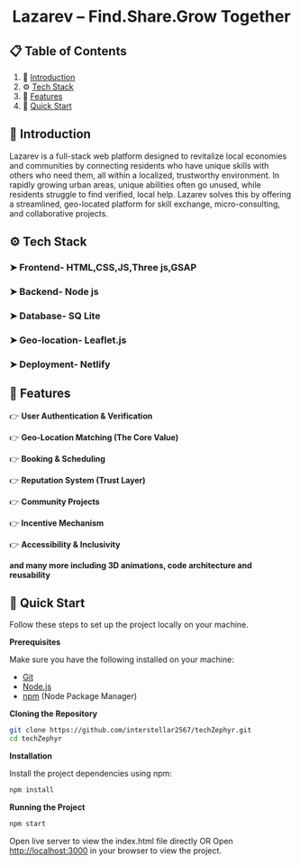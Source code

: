  <h1 align="center"> Lazarev – Find.Share.Grow Together </h1>



## 📋 <a name="table">Table of Contents</a>

1. 🤖 [Introduction](#introduction)
2. ⚙️ [Tech Stack](#tech-stack)
3. 🔋 [Features](#features)
4. 🤸 [Quick Start](#quick-start)


## <a name="introduction">🤖 Introduction</a>
Lazarev is a full-stack web platform designed to revitalize local economies and communities by connecting residents who have unique skills with others who need them, all within a localized, trustworthy environment. In rapidly growing urban areas, unique abilities often go unused, while residents struggle to find verified, local help. Lazarev solves this by offering a streamlined, geo-located platform for skill exchange, micro-consulting, and collaborative projects.


## <a name="tech-stack">⚙️ Tech Stack</a>

### ➤ Frontend- HTML,CSS,JS,Three js,GSAP
### ➤ Backend- Node js
### ➤ Database- SQ Lite
### ➤ Geo-location- Leaflet.js
### ➤ Deployment- Netlify

## <a name="features">🔋 Features</a>

👉 **User Authentication & Verification**

👉 **Geo-Location Matching (The Core Value)**

👉 **Booking & Scheduling**

👉 **Reputation System (Trust Layer)**

👉 **Community Projects** 

👉 **Incentive Mechanism**

👉 **Accessibility & Inclusivity**

**and many more including 3D animations, code architecture and reusability**

## <a name="quick-start">🤸 Quick Start</a>

Follow these steps to set up the project locally on your machine.

**Prerequisites**

Make sure you have the following installed on your machine:

- [Git](https://git-scm.com/)
- [Node.js](https://nodejs.org/en)
- [npm](https://www.npmjs.com/) (Node Package Manager)

**Cloning the Repository**

```bash
git clone https://github.com/interstellar2567/techZephyr.git
cd techZephyr
```

**Installation**

Install the project dependencies using npm:

```bash
npm install
```

**Running the Project**

```bash
npm start
```
Open live server to view the index.html file directly OR
Open [http://localhost:3000](http://localhost:3000) in your browser to view the project.






















